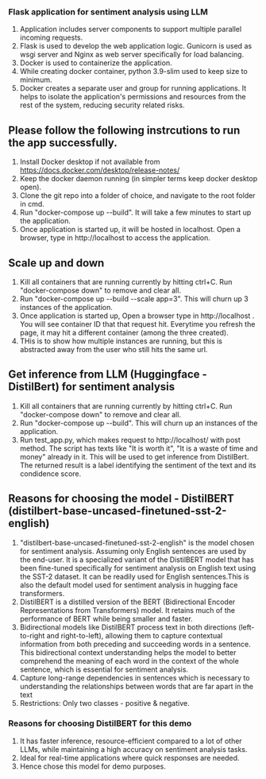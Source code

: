 ### Flask application for sentiment analysis using LLM 
1. Application includes server components to support multiple parallel incoming requests.
2. Flask is used to develop the web application logic. Gunicorn is used as wsgi server and Nginx as web server specifically for load balancing. 
3. Docker is used to containerize the application. 
4. While creating docker container, python 3.9-slim used to keep size to minimum. 
5. Docker creates a separate user and group for running applications. It helps to isolate the application's permissions and resources from the rest of the system, reducing security related risks.

## Please follow the following instrcutions to run the app successfully.

1. Install Docker desktop if not available from https://docs.docker.com/desktop/release-notes/
2. Keep the docker daemon running (in simpler terms keep docker desktop open).
3. Clone the git repo into a folder of choice, and navigate to the root folder in cmd. 
4. Run "docker-compose up --build". It will take a few minutes to start up the application.
5. Once application is started up, it will be hosted in localhost. Open a browser, type in http://localhost to access the application.

## Scale up and down

1. Kill all containers that are running currently by hitting ctrl+C. Run "docker-compose down" to remove and clear all.
2. Run "docker-compose up --build --scale app=3". This will churn up 3 instances of the application. 
3. Once application is started up, Open a browser type in http://localhost . You will see container ID that that request hit. Everytime you refresh the page, it may hit a different container (among the three created). 
4. THis is to show how multiple instances are running, but this is abstracted away from the user who still hits the same url.

## Get inference from LLM (Huggingface - DistilBert) for sentiment analysis

1. Kill all containers that are running currently by hitting ctrl+C. Run "docker-compose down" to remove and clear all.
2. Run "docker-compose up --build". This will churn up an instances of the application. 
3. Run test_app.py, which makes request to http://localhost/ with post method.
The script has texts like "It is worth it", "It is a waste of time and money" already in it. This will be used to get inference from DistilBert. The returned result is a label identifying the sentiment of the text and its condidence score. 

## Reasons for choosing the model - DistilBERT (distilbert-base-uncased-finetuned-sst-2-english)

1. "distilbert-base-uncased-finetuned-sst-2-english" is the model chosen for sentiment analysis. Assuming only English sentences are used by the end-user. It is a specialized variant of the DistilBERT model that has been fine-tuned specifically for sentiment analysis on English text using the SST-2 dataset. It can be readily used for English sentences.This is also the default model used for sentiment analysis in hugging face transformers. 
2. DistilBERT is a distilled version of the BERT (Bidirectional Encoder Representations from Transformers) model. It retains much of the performance of BERT while being smaller and faster.
3. Bidirectional models like DistilBERT process text in both directions (left-to-right and right-to-left), allowing them to capture contextual information from both preceding and succeeding words in a sentence. This bidirectional context understanding helps the model to better comprehend the meaning of each word in the context of the whole sentence, which is essential for sentiment analysis.
4. Capture long-range dependencies in sentences which is necessary to understanding the relationships between words that are far apart in the text
5. Restrictions: Only two classes - positive & negative.

### Reasons for choosing DistilBERT for this demo
1. It has faster inference, resource-efficient compared to a lot of other LLMs, while maintaining a high accuracy on sentiment analysis tasks.
2. Ideal for real-time applications where quick responses are needed.
3. Hence chose this model for demo purposes.
